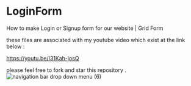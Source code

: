 # LoginForm
How to make Login or Signup form for our website | Grid Form


these files are associated with my youtube video which exist at the link below :

https://youtu.be/I31Kah-josQ

please feel free to fork and star this repository .
![navigation bar drop down menu (6)](https://user-images.githubusercontent.com/53148716/133856160-4d0e0ed0-048c-4838-a8ac-28ced1f4d8b4.png)
